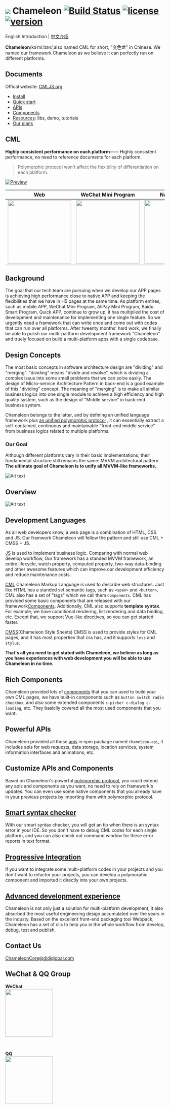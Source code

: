 # <img src="https://cmljs.org/doc/assets/100*100.png"/> Chameleon [![Build Status](https://www.travis-ci.org/didi/chameleon.svg?branch=master)](https://www.travis-ci.org/didi/chameleon) [![license](https://img.shields.io/npm/l/chameleon-tool.svg?registry_uri=https%3A%2F%2Fregistry.npmjs.com&style=popout-square)](https://www.npmjs.com/package/chameleon-tool) [![version](https://img.shields.io/npm/v/chameleon-tool.svg?style=flat)](https://www.npmjs.com/package/chameleon-tool)

English Introduction | [中文介绍](https://github.com/didi/chameleon)

**Chameleon**/kəˈmiːlɪən/,also named CML for short, "变色龙" in Chinese. We named our framework Chameleon as we believe it can  perfectly run on different platforms.

## Documents

Offical website: [CMLJS.org](https://cmljs.org)
* [Install](https://CMLJS.org/doc/quick_start/quick_start.html)
* [Quick start](https://CMLJS.org/doc/quick_start/quick_start.html)
* [APIs](https://CMLJS.org/doc/api/api.html)
* [Components](https://CMLJS.org/doc/component/component.html)
* [Resources](https://github.com/chameleon-team/awesome-cml): libs, demo, tutorials
* [Our plans](https://github.com/didi/chameleon/wiki/%E5%90%8E%E6%9C%9F%E8%A7%84%E5%88%92)


## CML
**Highly consistent performance on each platform**—— Highly consistent performance, no need to reference documents for each platform.

> Polymorphic protocol won't affect the flexibility of differentiation on each platform.

<a href="https://github.com/beatles-chameleon/cml-demo">

![Preview](https://cmljs.org/doc/assets/demo-preview.png)

</a>

| Web   |      WeChat Mini Program      |  Native-weex |  Baidu Smart Program |  AliPay Mini Program |
|:----------:|:-------------:|:------:|:------:|:------:|
| <a href="https://github.com/beatles-chameleon/cml-demo"><img src="https://cmljs.org/cml-demo/preview/web-1.jpg" width="200px"/> </a>|  <a href="https://github.com/beatles-chameleon/cml-demo"><img src="https://cmljs.org/cml-demo/preview/wx-1.jpg" width="200px"/></a>| <a href="https://github.com/beatles-chameleon/cml-demo"><img src="https://cmljs.org/cml-demo/preview/weex-1.jpg" width="200px"/> </a>|<a href="https://github.com/beatles-chameleon/cml-demo"><img src="https://cmljs.org/cml-demo/preview/baidu-1.png" width="200px"/> </a>|<a href="https://github.com/beatles-chameleon/cml-demo"><img src="https://cmljs.org/cml-demo/preview/alipay-1.png" width="200px"/></a> |



## Background

The goal that our tech team are pursuing when we develop our APP pages is achieving high performance close to native APP and keeping the flexibilities that we have in H5 pages at the same time. As platform entires, such as mobile APP, WeChat Mini Program, AliPay Mini Program, Baidu Smart Program, Quick APP, continue to grow up, it has multiplied the cost of development and maintenance for implementing one single feature. So we urgently need a framework that can write once and come out with codes that can run over all platforms. After tweenty months' hard work, we finally be able to pulish our multi-paltform development framework "Chameleon" and truely focused on build a multi-platform apps with a single codebase.


## Design Concepts

The most basic concepts in software architecture design are "dividing" and "merging". "dividing" means "divide and resolve", which is dividing a complex issue into some small problems that we can solve easily. The design of Micro-service Architecture Pattern in back-end is a good example of this  "dividing" concept. The meaning of "merging" is to make all similar business logics into one single module to achieve a high efficiency and high quality system, such as the design of "Middle service" in back-end business system.

Chameleon belongs to the latter,  and by defining an unified language framework plus <a href="https://CMLJS.org/doc/framework/polymorphism/intro.html">an unified polymorphic protocol</a> , it can essentially extract a self-contained, continuous and maintainable "front-end middle service" from business logics related to multiple platforms.

### Our Goal

Although different platforms vary in their basic implementations, their fundamental structure still remains the same: MVVM architectural pattern.  **The ultimate goal of Chameleon is to unify all MVVM-like frameworks.**.

![Alt text](https://CMLJS.org/doc/assets/en-mvvm.png)


## Overview

![Alt text](https://CMLJS.org/doc/assets/en-architecture.png)


## Development Languages

As all web developers know, a web page is a combination of HTML, CSS and JS. Our framwork Chameleon will fellow the pattern and still use CML + CMSS + JS.


[JS](https://CMLJS.org/doc/logic/logic.html) is used to implement business logic. Comparing with normal web develop workflow, Our framework has a standed MVVM framework, an entire lifecycle, watch property, computed property, two-way data-binding and other awesome features which can improve our development efficiency and reduce maintenance costs.


[CML](https://CMLJS.org/doc/view/cml.html) Chameleon Markup Language is used to describe web structures. Just like HTML has a standed set semantic tags, such as `<span>` and `<button>`, CML also has a set of "tags" which we call them `Components`. CML has provided some basic components that are released with our framework[Components](https://CMLJS.org/doc/component/base/base.html). Additionally, CML also supports <b>template syntax</b>. For example, we have conditional rendering, list rendering and data binding, etc. Except that, we support [Vue-like directives](https://CMLJS.org/doc/view/vue.html), so you can get started faster.

[CMSS](https://CMLJS.org/doc/view/cmss.html)(Chameleon Style Sheets) CMSS is used to provide styles for CML pages, and it has most properties that css has, and it supports `less` and `stylus`.

<b>That's all you need to get stated with Chameleon, we believe as long as you have experiences with web development you will be able to use Chameleon in no time.</b>

## Rich Components

Chameleon provided lots of [components](https://CMLJS.org/doc/component/component.html) that you can used to build your own CML pages, we have built-in components such as `button switch radio checkbox`, and also some extended components `c-picker c-dialog c-loading`, etc. They basiclly covered all the most used components that you want.

## Powerful APIs
Chameleon provided all those [apis](https://CMLJS.org/doc/api/api.html) in npm package named `chameleon-api`, it includes apis for  web requests, data storage, location services, system information interfaces and animations, etc.

## Customize APIs and Components

Based on Chameleon's powerful [polymorphic protocol](https://CMLJS.org/doc/framework/polymorphism/intro.html), you could extend any apis and components as you want, no need to rely on framework's updates. You can even use some native components that you already have in your previous projects by importing them with polymorphic protocol.

## <a href="https://CMLJS.org/doc/framework/polymorphism/check.html">Smart syntax checker</a>

With our smart syntax checker, you will get an tip when there is an syntax error in your IDE. So you don't have to debug CML codes for each single platform, and you can also check out command window for these error reports in text format.

## <a href="https://CMLJS.org/doc/framework/progressive.html">Progressive Integration</a>
If you want to integrate some multi-platform codes in your projects and you don't want to refactor your projects, you can develop a polymorphic component and imported it directly into your own projects.

## <a href="https://CMLJS.org/doc/framework/framework.html">Advanced development experience</a>

Chameleon is not only just a solution for multi-platform development, it also absorbed the most useful engineering design accumulated over the years in the industy. Based on the excellent front-end packaging tool Webpack, Chameleon has a set of clis to help you in the whole workflow from develop, debug, test and publish.

## Contact Us

[ChameleonCore@didiglobal.com](mailto:ChameleonCore@didiglobal.com)

##  WeChat & QQ Group

**WeChat**<br />
<img width="150px" src="https://CMLJS.org/doc/assets/wx-qr-code.png" />

<br />

**QQ**<br />
<img width="150px" src="https://CMLJS.org/doc/assets/qr-qq.jpeg" />
